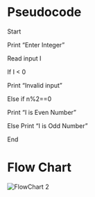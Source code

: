 # Pseudocode

Start

Print “Enter Integer”

Read input I

If I < 0

Print “Invalid input”

Else if n%2==0

Print “I is Even Number”

Else Print “I is Odd Number”

End

# Flow Chart

![FlowChart 2](https://user-images.githubusercontent.com/117455989/209165235-cdccd2ee-5220-4786-8dae-efdf2d126cd2.jpeg)
